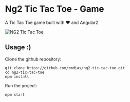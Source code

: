 # Ng2 Tic Tac Toe - Game
A Tic Tac Toe game built with ❤️ and Angular2

![NG2 Tic Tac Toe](https://raw.githubusercontent.com/rmdias/ng2-tic-tac-toe/master/app/images/tictactoe.png) 

Usage :)
---------------- 
Clone the github repository:
    
    git clone https://github.com/rmdias/ng2-tic-tac-toe.git
    cd ng2-tic-tac-toe
    npm install

Run the project: 
    
    npm start